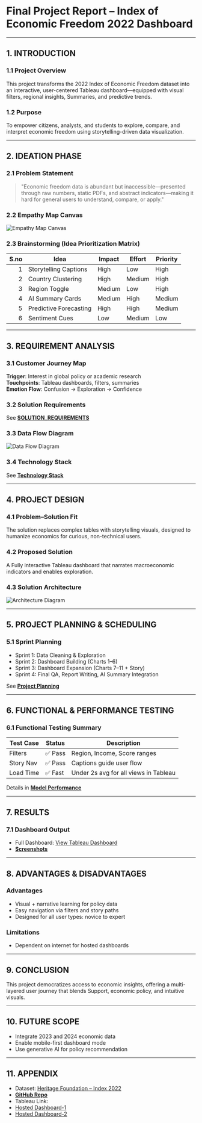 
# Final Project Report – Index of Economic Freedom 2022 Dashboard

---

## 1. INTRODUCTION

### 1.1 Project Overview  
This project transforms the 2022 Index of Economic Freedom dataset into an interactive, user-centered Tableau dashboard—equipped with visual filters, regional insights, Summaries, and predictive trends.

### 1.2 Purpose  
To empower citizens, analysts, and students to explore, compare, and interpret economic freedom using storytelling-driven data visualization.

---

## 2. IDEATION PHASE

### 2.1 Problem Statement  
> "Economic freedom data is abundant but inaccessible—presented through raw numbers, static PDFs, and abstract indicators—making it hard for general users to understand, compare, or apply."

### 2.2 Empathy Map Canvas  
![**Empathy Map Canvas**](https://github.com/Indra1806/Index-of-Economic-Freedom-2022-Data-Analysis-Project/blob/main/Documentation/Empathy%20Map%20Canvas.png)

### 2.3 Brainstorming (Idea Prioritization Matrix)  
| S.no | Idea                         | Impact | Effort | Priority |
|--:|------------------------------|--------|--------|----------|
| 1 | Storytelling Captions        | High   | Low    | High     |
| 2 | Country Clustering           | High   | Medium | High     |
| 3 | Region Toggle                | Medium | Low    | High     |
| 4 | AI Summary Cards             | Medium | High   | Medium   |
| 5 | Predictive Forecasting       | High   | High   | Medium   |
| 6 | Sentiment Cues               | Low    | Medium | Low      |

---

## 3. REQUIREMENT ANALYSIS

### 3.1 Customer Journey Map  
**Trigger**: Interest in global policy or academic research  
**Touchpoints**: Tableau dashboards, filters, summaries  
**Emotion Flow**: Confusion → Exploration → Confidence

### 3.2 Solution Requirements  
See [**SOLUTION_REQUIREMENTS**](https://github.com/Indra1806/Index-of-Economic-Freedom-2022-Data-Analysis-Project/blob/main/6.%20Requirement%20Analysis/Solution%20Requirements%20(Functional%20%26%20Non-functional).pdf)

### 3.3 Data Flow Diagram  

![**Data Flow Diagram**](https://github.com/Indra1806/Index-of-Economic-Freedom-2022-Data-Analysis-Project/blob/main/Documentation/Dataflow%20Diagram.png)

### 3.4 Technology Stack  
See [**Technology Stack**](https://github.com/Indra1806/Index-of-Economic-Freedom-2022-Data-Analysis-Project/blob/main/6.%20Requirement%20Analysis/Technology%20Stack.pdf)

---

## 4.  PROJECT DESIGN

### 4.1 Problem–Solution Fit  
The solution replaces complex tables with storytelling visuals, designed to humanize economics for curious, non-technical users.

### 4.2 Proposed Solution  
A Fully interactive Tableau dashboard that narrates macroeconomic indicators and enables exploration.

### 4.3 Solution Architecture  
![**Architecture Diagram**](https://github.com/Indra1806/Index-of-Economic-Freedom-2022-Data-Analysis-Project/blob/main/Documentation/Architecture%20Diagram.png)

---

## 5.  PROJECT PLANNING & SCHEDULING

### 5.1 Sprint Planning  
- Sprint 1: Data Cleaning & Exploration  
- Sprint 2: Dashboard Building (Charts 1–6)  
- Sprint 3: Dashboard Expansion (Charts 7–11 + Story)  
- Sprint 4: Final QA, Report Writing, AI Summary Integration

See [**Project Planning**](https://github.com/Indra1806/Index-of-Economic-Freedom-2022-Data-Analysis-Project/blob/main/5.%20Project%20Planning%20Phase/Project%20Planning.pdf)

---

## 6. FUNCTIONAL & PERFORMANCE TESTING

### 6.1 Functional Testing Summary  
| Test Case | Status | Description                              |
|-----------|--------|------------------------------------------|
| Filters   | ✅ Pass | Region, Income, Score ranges             |
| Story Nav | ✅ Pass | Captions guide user flow                 |
| Load Time | ✅ Fast | Under 2s avg for all views in Tableau    |

Details in [**Model Performance**](https://github.com/Indra1806/Index-of-Economic-Freedom-2022-Data-Analysis-Project/blob/main/3.%20Performance%20Testing/Model%20Performance.pdf)

---

## 7. RESULTS

### 7.1 Dashboard Output  
- Full Dashboard: [View Tableau Dashboard](https://github.com/Indra1806/Index-of-Economic-Freedom-2022-Data-Analysis-Project/tree/main/Dashboard)  
- [**Screenshots**](https://github.com/Indra1806/Index-of-Economic-Freedom-2022-Data-Analysis-Project/tree/main/Dashboard/Dashboard_Screenshots)

---

## 8. ADVANTAGES & DISADVANTAGES

### Advantages  
- Visual + narrative learning for policy data  
- Easy navigation via filters and story paths  
- Designed for all user types: novice to expert

### Limitations  
- Dependent on internet for hosted dashboards  

---

## 9. CONCLUSION  
This project democratizes access to economic insights, offering a multi-layered user journey that blends Support, economic policy, and intuitive visuals.

---

## 10. FUTURE SCOPE  
- Integrate 2023 and 2024 economic data  
- Enable mobile-first dashboard mode  
- Use generative AI for policy recommendation

---

## 11. APPENDIX  
- Dataset: [Heritage Foundation – Index 2022](https://www.heritage.org/index/)  
- [**GitHub Repo**](https://github.com/Indra1806/Index-of-Economic-Freedom-2022-Data-Analysis-Project)  
- Tableau Link:
- [Hosted Dashboard-1](https://public.tableau.com/views/IndexofEconomicFreedom20221-5_17510433960650/Economicfreedomscore?:language=en-US&:sid=&:redirect=auth&:display_count=n&:origin=viz_share_link)
- [Hosted Dashboard-2](https://public.tableau.com/views/MeasuringthePulseofProsperityAnIndexofEconomicFreedomAnalysis_17510176078800/06?:language=en-US&:sid=&:redirect=auth&:display_count=n&:origin=viz_share_link)
